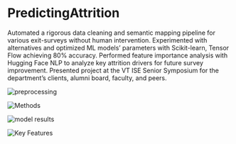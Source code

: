 # PredictingAttrition
Automated a rigorous data cleaning and semantic mapping pipeline for various exit-surveys without human intervention.
Experimented with alternatives and optimized ML models’ parameters with Scikit-learn, Tensor Flow achieving 80% accuracy. 
Performed feature importance analysis with Hugging Face NLP to analyze key attrition drivers for future survey improvement. 
Presented project at the VT ISE Senior Symposium for the department’s clients, alumni board, faculty, and peers.

![preprocessing](https://user-images.githubusercontent.com/89815451/164110619-67a8e8d3-1569-4879-836e-f94b8badcb57.PNG)

![Methods](https://user-images.githubusercontent.com/89815451/164110786-d3e905dd-0e4d-48bb-994b-f65a4bc30948.PNG)

![model results](https://user-images.githubusercontent.com/89815451/164110640-1846cfc3-6d24-41c2-a162-82bdd492e121.PNG)

![Key Features](https://user-images.githubusercontent.com/89815451/164110651-bb45e265-316a-4179-ae62-46584a8c87ae.PNG)




